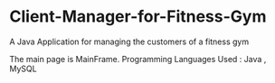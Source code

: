 # Client-Manager-for-Fitness-Gym
A Java Application for managing the customers of a fitness gym

The main page is MainFrame.
Programming Languages Used : Java , MySQL
